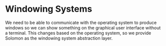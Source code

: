 # Windowing Systems

We need to be able to communicate with the operating system to produce windows so we can show something on the graphical user interface without a terminal. This changes based on the operating system, so we provide Solomon as the windowing system abstraction layer.